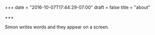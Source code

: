 +++
date = "2016-10-07T17:44:29-07:00"
draft = false
title = "about"

+++

Simon writes words and they appear on a screen.
